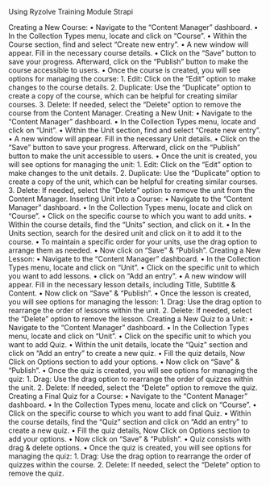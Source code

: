 Using Ryzolve Training Module Strapi

Creating a New Course:
   •	Navigate to the “Content Manager” dashboard.
   •	In the Collection Types menu, locate and click on “Course”.
   •	Within the Course section, find and select “Create new entry”.
   •	A new window will appear. Fill in the necessary course details.
   •	Click on the “Save” button to save your progress. Afterward, click on the “Publish” button to make the course accessible to users.
   •	Once the course is created, you will see options for managing the course:
         1.	Edit: Click on the “Edit” option to make changes to the course details.
         2.	Duplicate: Use the “Duplicate” option to create a copy of the course, which can be helpful for creating similar courses.
         3.	Delete: If needed, select the “Delete” option to remove the course from the Content Manager.
Creating a New Unit:
   •	Navigate to the “Content Manager” dashboard.
   •	In the Collection Types menu, locate and click on “Unit”.
   •	Within the Unit section, find and select “Create new entry”.
   •	A new window will appear. Fill in the necessary Unit details.
   •	Click on the “Save” button to save your progress. Afterward, click on the “Publish” button to make the unit accessible to users.
   •	Once the unit is created, you will see options for managing the unit:
        1.	Edit: Click on the “Edit” option to make changes to the unit details.
        2.	Duplicate: Use the “Duplicate” option to create a copy of the unit, which can be helpful for creating similar courses.
        3.	Delete: If needed, select the “Delete” option to remove the unit from the Content Manager.
Inserting Unit into a Course:
   •	Navigate to the “Content Manager” dashboard.
   •	In the Collection Types menu, locate and click on “Course”.
   •	Click on the specific course to which you want to add units.
   •	Within the course details, find the “Units” section, and click on it.
   •	In the Units section, search for the desired unit and click on it to add it to the course.
   •	To maintain a specific order for your units, use the drag option to arrange them as needed.
   •	Now click on “Save” & “Publish”.
Creating a New Lesson:
   •	Navigate to the “Content Manager” dashboard.
   •	In the Collection Types menu, locate and click on “Unit”.
   •	Click on the specific unit to which you want to add lessons.
   •	click on “Add an entry”.
   •	A new window will appear. Fill in the necessary lesson details, including Title, Subtitle & Content.
   •	Now click on “Save” & “Publish”.
   •	Once the lesson is created, you will see options for managing the lesson:
        1.	Drag: Use the drag option to rearrange the order of lessons within the unit.
        2.	Delete: If needed, select the “Delete” option to remove the lesson.
Creating a New Quiz to a Unit:
   •	Navigate to the “Content Manager” dashboard.
   •	In the Collection Types menu, locate and click on “Unit”.
   •	Click on the specific unit to which you want to add Quiz.
   •	Within the unit details, locate the “Quiz” section and click on “Add an entry” to create a new quiz.
   •	Fill the quiz details, Now Click on Options section to add your options.
   •	Now click on “Save” & “Publish”.
   •	Once the quiz is created, you will see options for managing the quiz:
        1.	Drag: Use the drag option to rearrange the order of quizzes within the unit.
        2.	Delete: If needed, select the “Delete” option to remove the quiz.
Creating a Final Quiz for a Course:
   •	Navigate to the “Content Manager” dashboard.
   •	In the Collection Types menu, locate and click on “Course”.
   •	Click on the specific course to which you want to add final Quiz.
   •	Within the course details, find the “Quiz” section and click on “Add an entry” to create a new quiz.
   •	Fill the quiz details, Now Click on Options section to add your options.
   •	Now click on “Save” & “Publish”.
   •	Quiz consists with drag & delete options.
   •	Once the quiz is created, you will see options for managing the quiz:
        1.	Drag: Use the drag option to rearrange the order of quizzes within the course.
        2.	Delete: If needed, select the “Delete” option to remove the quiz.
